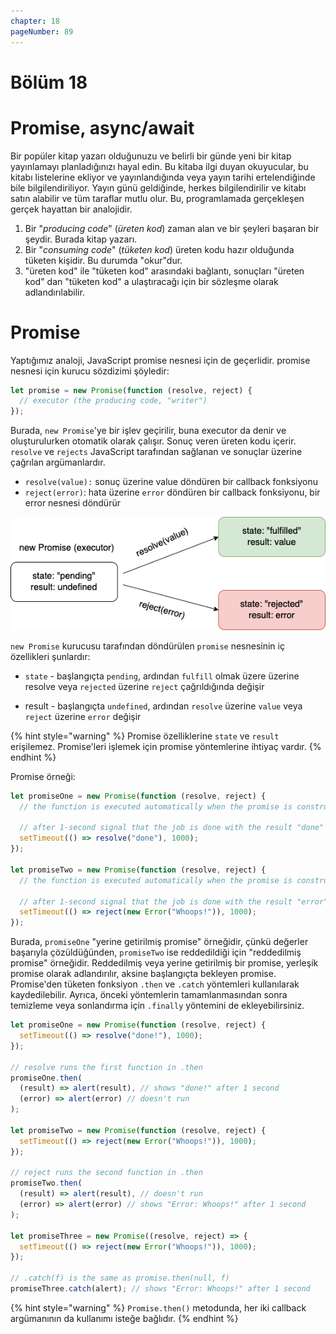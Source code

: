 ```yaml
---
chapter: 18
pageNumber: 89
---
```


# Bölüm 18

# Promise, async/await

Bir popüler kitap yazarı olduğunuzu ve belirli bir günde yeni bir kitap yayınlamayı planladığınızı hayal edin. Bu kitaba ilgi duyan okuyucular, bu kitabı listelerine ekliyor ve yayınlandığında veya yayın tarihi ertelendiğinde bile bilgilendiriliyor. Yayın günü geldiğinde, herkes bilgilendirilir ve kitabı satın alabilir ve tüm taraflar mutlu olur. Bu, programlamada gerçekleşen gerçek hayattan bir analojidir.

1. Bir "_producing code_" (_üreten kod_) zaman alan ve bir şeyleri başaran bir şeydir. Burada kitap yazarı.
2. Bir "_consuming code_" (_tüketen kod_) üreten kodu hazır olduğunda tüketen kişidir. Bu durumda "okur"dur.
3. "üreten kod" ile "tüketen kod" arasındaki bağlantı, sonuçları "üreten kod" dan "tüketen kod" a ulaştıracağı için bir sözleşme olarak adlandırılabilir.

# Promise

Yaptığımız analoji, JavaScript promise nesnesi için de geçerlidir. promise nesnesi için kurucu sözdizimi şöyledir:

```javascript
let promise = new Promise(function (resolve, reject) {
  // executor (the producing code, "writer")
});
```

Burada, `new Promise`'ye bir işlev geçirilir, buna executor da denir ve oluşturulurken otomatik olarak çalışır. Sonuç veren üreten kodu içerir. `resolve` ve `rejects` JavaScript tarafından sağlanan ve sonuçlar üzerine çağrılan argümanlardır.

- `resolve(value):` sonuç üzerine value döndüren bir callback fonksiyonu
- `reject(error)`: hata üzerine `error` döndüren bir callback fonksiyonu, bir error nesnesi döndürür

![Promise with resolve and reject callbacks](../../.gitbook/assets/async_await.png)

`new Promise` kurucusu tarafından döndürülen `promise` nesnesinin iç özellikleri şunlardır:

- `state` - başlangıçta `pending`, ardından `fulfill` olmak üzere üzerine resolve veya `rejected` üzerine `reject` çağrıldığında değişir

- result - başlangıçta `undefined`, ardından `resolve` üzerine `value` veya `reject` üzerine `error` değişir

{% hint style="warning" %}
Promise özelliklerine `state` ve `result` erişilemez. Promise'leri işlemek için promise yöntemlerine ihtiyaç vardır.
{% endhint %}

Promise örneği:

```javascript
let promiseOne = new Promise(function (resolve, reject) {
  // the function is executed automatically when the promise is constructed

  // after 1-second signal that the job is done with the result "done"
  setTimeout(() => resolve("done"), 1000);
});

let promiseTwo = new Promise(function (resolve, reject) {
  // the function is executed automatically when the promise is constructed

  // after 1-second signal that the job is done with the result "error"
  setTimeout(() => reject(new Error("Whoops!")), 1000);
});
```

Burada, `promiseOne` "yerine getirilmiş promise" örneğidir, çünkü değerler başarıyla çözüldüğünden, `promiseTwo` ise reddedildiği için "reddedilmiş promise" örneğidir. Reddedilmiş veya yerine getirilmiş bir promise, yerleşik promise olarak adlandırılır, aksine başlangıçta bekleyen promise. Promise'den tüketen fonksiyon `.then` ve `.catch` yöntemleri kullanılarak kaydedilebilir. Ayrıca, önceki yöntemlerin tamamlanmasından sonra temizleme veya sonlandırma için `.finally` yöntemini de ekleyebilirsiniz.

```javascript
let promiseOne = new Promise(function (resolve, reject) {
  setTimeout(() => resolve("done!"), 1000);
});

// resolve runs the first function in .then
promiseOne.then(
  (result) => alert(result), // shows "done!" after 1 second
  (error) => alert(error) // doesn't run
);

let promiseTwo = new Promise(function (resolve, reject) {
  setTimeout(() => reject(new Error("Whoops!")), 1000);
});

// reject runs the second function in .then
promiseTwo.then(
  (result) => alert(result), // doesn't run
  (error) => alert(error) // shows "Error: Whoops!" after 1 second
);

let promiseThree = new Promise((resolve, reject) => {
  setTimeout(() => reject(new Error("Whoops!")), 1000);
});

// .catch(f) is the same as promise.then(null, f)
promiseThree.catch(alert); // shows "Error: Whoops!" after 1 second
```

{% hint style="warning" %}
`Promise.then()` metodunda, her iki callback argümanının da kullanımı isteğe bağlıdır.
{% endhint %}
